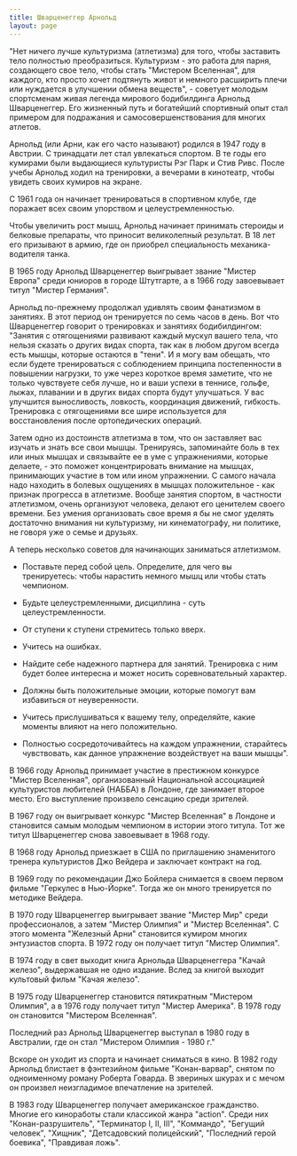 ```yaml
---
title: Шварценеггер Арнольд
layout: page
---
```


"Нет ничего лучше культуризма (атлетизма) для того, чтобы заставить тело полностью преобразиться. Культуризм - это работа для парня, создающего свое тело, чтобы стать "Мистером Вселенная", для каждого, кто просто хочет подтянуть живот и немного расширить плечи или нуждается в улучшении обмена веществ", - советует молодым спортсменам живая легенда мирового бодибилдинга Арнольд Шварценеггер. Его жизненный путь и богатейший спортивный опыт стал примером для подражания и самосовершенствования для многих атлетов.

Арнольд (или Арни, как его часто называют) родился в 1947 году в Австрии. С тринадцати лет стал увлекаться спортом. В те годы его кумирами были выдающиеся культуристы Рэг Парк и Стив Ривс. После учебы Арнольд ходил на тренировки, а вечерами в кинотеатр, чтобы увидеть своих кумиров на экране.

С 1961 года он начинает тренироваться в спортивном клубе, где поражает всех своим упорством и целеустремленностью.

Чтобы увеличить рост мышц, Арнольд начинает принимать стероиды и белковые препараты, что приносит великолепный результат. В 18 лет его призывают в армию, где он приобрел специальность механика-водителя танка.

В 1965 году Арнольд Шварценеггер выигрывает звание "Мистер Европа" среди юниоров в городе Штутгарте, а в 1966 году завоевывает титул "Мистер Германия".

Арнольд по-прежнему продолжал удивлять своим фанатизмом в занятиях. В этот период он тренируется по семь часов в день. Вот что Шварценеггер говорит о тренировках и занятиях бодибилдингом: "Занятия с отягощениями развивают каждый мускул вашего тела, что нельзя сказать о других видах спорта, так как в любом другом всегда есть мышцы, которые остаются в "тени". И я могу вам обещать, что если будете тренироваться с соблюдением принципа постепенности в повышении нагрузки, то уже через короткое время заметите, что не только чувствуете себя лучше, но и ваши успехи в теннисе, гольфе, лыжах, плавании и в других видах спорта будут улучшаться. У вас улучшится выносливость, ловкость, координация движений, гибкость. Тренировка с отягощениями все шире используется для восстановления после ортопедических операций.

Затем одно из достоинств атлетизма в том, что он заставляет вас изучать и знать все свои мышцы. Тренируясь, запоминайте боль в тех или иных мышцах и связывайте ее в уме с упражнениями, которые делаете, - это поможет концентрировать внимание на мышцах, принимающих участие в том или ином упражнении. С самого начала надо находить в болевых ощущениях в мышцах положительное - как признак прогресса в атлетизме. Вообще занятия спортом, в частности атлетизмом, очень организуют человека, делают его ценителем своего времени. Без умения организовать свое время я бы не смог уделять достаточно внимания ни культуризму, ни кинематографу, ни политике, не говоря уже о семье и друзьях.

А теперь несколько советов для начинающих заниматься атлетизмом.

- Поставьте перед собой цель. Определите, для чего вы тренируетесь: чтобы нарастить немного мышц или чтобы стать чемпионом.

- Будьте целеустремленными, дисциплина - суть целеустремленности.

- От ступени к ступени стремитесь только вверх.

- Учитесь на ошибках.

- Найдите себе надежного партнера для занятий. Тренировка с ним будет более интересна и может носить соревновательный характер.

- Должны быть положительные эмоции, которые помогут вам избавиться от неуверенности.

- Учитесь прислушиваться к вашему телу, определяйте, какие моменты влияют на него положительно.

- Полностью сосредоточивайтесь на каждом упражнении, старайтесь чувствовать, как данное упражнение воздействует на ваши мышцы".

В 1966 году Арнольд принимает участие в престижном конкурсе "Мистер Вселенная", организованный Национальной ассоциацией культуристов любителей (НАББА) в Лондоне, где занимает второе место. Его выступление произвело сенсацию среди зрителей.

В 1967 году он выигрывает конкурс "Мистер Вселенная" в Лондоне и становится самым молодым чемпионом в истории этого титула. Тот же титул Шварценеггер снова завоевывает в 1968 году.

В 1968 году Арнольд приезжает в США по приглашению знаменитого тренера культуристов Джо Вейдера и заключает контракт на год.

В 1969 году по рекомендации Джо Бойлера снимается в своем первом фильме "Геркулес в Нью-Йорке". Тогда же он много тренируется по методике Вейдера.

В 1970 году Шварценеггер выигрывает звание "Мистер Мир" среди профессионалов, а затем "Мистер Олимпия" и "Мистер Вселенная". С этого момента "Железный Арни" становится кумиром многих энтузиастов спорта. В 1972 году он получает титул "Мистер Олимпия".

В 1974 году в свет выходит книга Арнольда Шварценеггера "Качай железо", выдержавшая не одно издание. Вслед за книгой выходит культовый фильм "Качая железо".

В 1975 году Шварценеггер становится пятикратным "Мистером Олимпия", а в 1976 году получает титул "Мистер Америка". В 1978 году он становится "Мистером Вселенная".

Последний раз Арнольд Шварценеггер выступал в 1980 году в Австралии, где он стал "Мистером Олимпия - 1980 г."

Вскоре он уходит из спорта и начинает сниматься в кино. В 1982 году Арнольд блистает в фэнтезийном фильме "Конан-варвар", снятом по одноименному роману Роберта Говарда. В звериных шкурах и с мечом он произвел неизгладимое впечатление на зрителей.

В 1983 году Шварценеггер получает американское гражданство. Многие его киноработы стали классикой жанра "action". Среди них "Конан-разрушитель", "Терминатор I, II, III", "Коммандо", "Бегущий человек", "Хищник", "Детсадовский полицейский", "Последний герой боевика", "Правдивая ложь".
